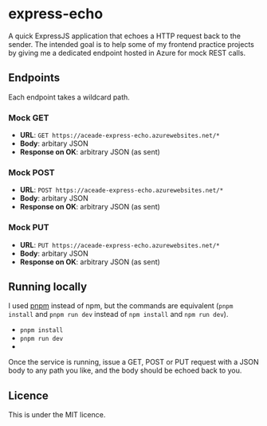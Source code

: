 # express-echo
A quick ExpressJS application that echoes a HTTP request back to the sender. The intended goal is to help some of my frontend practice projects by giving me a dedicated endpoint hosted in Azure for mock REST calls.

## Endpoints
Each endpoint takes a wildcard path.

### Mock GET

- **URL**: `GET https://aceade-express-echo.azurewebsites.net/*`
- **Body**: arbitary JSON
- **Response on OK**: arbitrary JSON (as sent)

### Mock POST

- **URL**: `POST https://aceade-express-echo.azurewebsites.net/*`
- **Body**: arbitary JSON
- **Response on OK**: arbitrary JSON (as sent)

### Mock PUT

- **URL**: `PUT https://aceade-express-echo.azurewebsites.net/*`
- **Body**: arbitary JSON
- **Response on OK**: arbitrary JSON (as sent)

## Running locally

I used [pnpm](https://pnpm.io/) instead of npm, but the commands are equivalent (`pnpm install` and `pnpm run dev` instead of `npm install` and `npm run dev`). 

- `pnpm install`
- `pnpm run dev`
- 
Once the service is running, issue a GET, POST or PUT request with a JSON body to any path you like, and the body should be echoed back to you.

## Licence

This is under the MIT licence.
